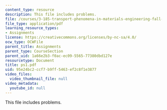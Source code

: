 ```yaml
---
content_type: resource
description: This file includes problems.
file: /courses/3-185-transport-phenomena-in-materials-engineering-fall-2003/95e24bc2ccf7b9ff5463ef2c8f1e3877_ps1.pdf
file_type: application/pdf
learning_resource_types:
- Assignments
license: https://creativecommons.org/licenses/by-nc-sa/4.0/
ocw_type: OCWFile
parent_title: Assignments
parent_type: CourseSection
parent_uid: 1a66e2b3-f0ac-ec09-5565-77380dbd127e
resourcetype: Document
title: ps1.pdf
uid: 95e24bc2-ccf7-b9ff-5463-ef2c8f1e3877
video_files:
  video_thumbnail_file: null
video_metadata:
  youtube_id: null
---
```

This file includes problems.
